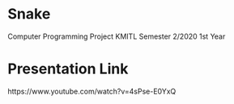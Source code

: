  <h1>Snake</h1> 
 <p>Computer Programming Project KMITL Semester 2/2020 1st Year<p>
 <h1>Presentation Link</h1> 
 <p>https://www.youtube.com/watch?v=4sPse-E0YxQ<p>
